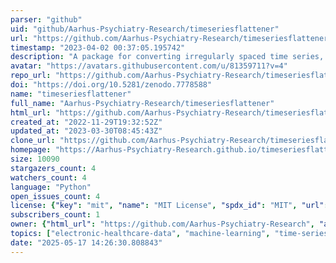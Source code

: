 ```yaml
---
parser: "github"
uid: "github/Aarhus-Psychiatry-Research/timeseriesflattener"
url: "https://github.com/Aarhus-Psychiatry-Research/timeseriesflattener"
timestamp: "2023-04-02 00:37:05.195742"
description: "A package for converting irregularly spaced time series, such as eletronic health records, into statically shaped dataframes. "
avatar: "https://avatars.githubusercontent.com/u/81359711?v=4"
repo_url: "https://github.com/Aarhus-Psychiatry-Research/timeseriesflattener"
doi: "https://doi.org/10.5281/zenodo.7778588"
name: "timeseriesflattener"
full_name: "Aarhus-Psychiatry-Research/timeseriesflattener"
html_url: "https://github.com/Aarhus-Psychiatry-Research/timeseriesflattener"
created_at: "2022-11-29T19:32:52Z"
updated_at: "2023-03-30T08:45:43Z"
clone_url: "https://github.com/Aarhus-Psychiatry-Research/timeseriesflattener.git"
homepage: "https://Aarhus-Psychiatry-Research.github.io/timeseriesflattener"
size: 10090
stargazers_count: 4
watchers_count: 4
language: "Python"
open_issues_count: 4
license: {"key": "mit", "name": "MIT License", "spdx_id": "MIT", "url": "https://api.github.com/licenses/mit", "node_id": "MDc6TGljZW5zZTEz"}
subscribers_count: 1
owner: {"html_url": "https://github.com/Aarhus-Psychiatry-Research", "avatar_url": "https://avatars.githubusercontent.com/u/81359711?v=4", "login": "Aarhus-Psychiatry-Research", "type": "Organization"}
topics: ["electronic-healthcare-data", "machine-learning", "time-series-analysis", "irregular-time-series", "python", "python3"]
date: "2025-05-17 14:26:30.808843"
---
```

